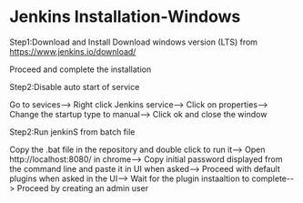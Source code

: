 # Jenkins Installation-Windows

Step1:Download and Install
Download windows version (LTS) from https://www.jenkins.io/download/

Proceed and complete the installation

Step2:Disable auto start of service

Go to sevices--> 
Right click Jenkins service--> 
Click on properties-->
Change the startup type to manual-->
Click ok and close the window


Step2:Run jenkinS from batch file

Copy the .bat file in the repository and double click to run it-->
Open http://localhost:8080/ in chrome-->
Copy initial password displayed from the command line and paste it in UI when asked-->
Proceed with default plugins when asked in the UI-->
Wait for the plugin instaaltion to complete-->
Proceed by creating an admin user

